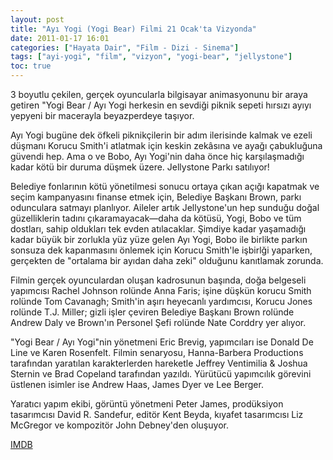 ```yaml
---
layout: post
title: "Ayı Yogi (Yogi Bear) Filmi 21 Ocak'ta Vizyonda"
date: 2011-01-17 16:01
categories: ["Hayata Dair", "Film - Dizi - Sinema"]
tags: ["ayi-yogi", "film", "vizyon", "yogi-bear", "jellystone"]
toc: true
---
```


3 boyutlu çekilen, gerçek oyuncularla bilgisayar animasyonunu bir araya getiren "Yogi Bear / Ayı Yogi herkesin en sevdiği piknik sepeti hırsızı ayıyı yepyeni bir macerayla beyazperdeye taşıyor.

Ayı Yogi bugüne dek öfkeli piknikçilerin bir adım ilerisinde kalmak ve ezeli düşmanı Korucu Smith'i atlatmak için keskin zekâsına ve ayağı çabukluğuna güvendi hep. Ama o ve Bobo, Ayı Yogi'nin daha önce hiç karşılaşmadığı kadar kötü bir duruma düşmek üzere. Jellystone Parkı satılıyor!

Belediye fonlarının kötü yönetilmesi sonucu ortaya çıkan açığı kapatmak ve seçim kampanyasını finanse etmek için, Belediye Başkanı Brown, parkı odunculara satmayı planlıyor. Aileler artık Jellystone'un hep sunduğu doğal güzelliklerin tadını çıkaramayacak—daha da kötüsü, Yogi, Bobo ve tüm dostları, sahip oldukları tek evden atılacaklar. Şimdiye kadar yaşamadığı kadar büyük bir zorlukla yüz yüze gelen Ayı Yogi, Bobo ile birlikte parkın sonsuza dek kapanmasını önlemek için Korucu Smith'le işbirlği yaparken, gerçekten de "ortalama bir ayıdan daha zeki" olduğunu kanıtlamak zorunda.

Filmin gerçek oyunculardan oluşan kadrosunun başında, doğa belgeseli yapımcısı Rachel Johnson rolünde Anna Faris; işine düşkün korucu Smith rolünde Tom Cavanagh; Smith'in aşırı heyecanlı yardımcısı, Korucu Jones rolünde T.J. Miller; gizli işler çeviren Belediye Başkanı Brown rolünde Andrew Daly ve Brown'ın Personel Şefi rolünde Nate Corddry yer alıyor.

"Yogi Bear / Ayı Yogi"nin yönetmeni Eric Brevig, yapımcıları ise Donald De Line ve Karen Rosenfelt. Filmin senaryosu, Hanna-Barbera Productions tarafından yaratılan karakterlerden hareketle Jeffrey Ventimilia &amp; Joshua Sternin ve Brad Copeland tarafından yazıldı. Yürütücü yapımcılık görevini üstlenen isimler ise Andrew Haas, James Dyer ve Lee Berger.

Yaratıcı yapım ekibi, görüntü yönetmeni Peter James, prodüksiyon tasarımcısı David R. Sandefur, editör Kent Beyda, kıyafet tasarımcısı Liz McGregor ve kompozitör John Debney'den oluşuyor.


[IMDB](https://www.imdb.com/title/tt1302067/)
    